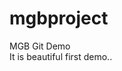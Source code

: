 # mgbproject
<html>
  <head>
    MGB Git Demo
  </head>
  <br>
  It is beautiful first demo..
</html>
